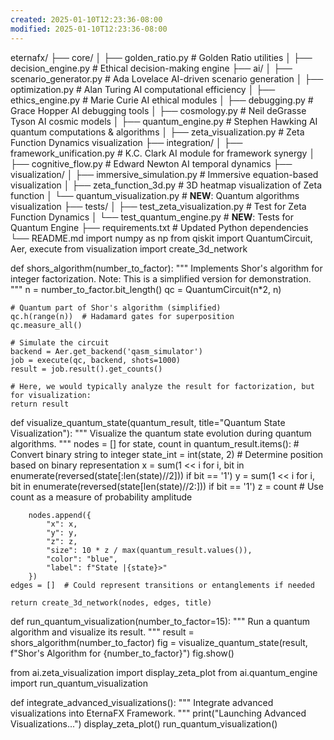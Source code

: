 ```yaml
---
created: 2025-01-10T12:23:36-08:00
modified: 2025-01-10T12:23:36-08:00
---
```


eternafx/
├── core/
│   ├── golden_ratio.py           # Golden Ratio utilities
│   ├── decision_engine.py        # Ethical decision-making engine
├── ai/
│   ├── scenario_generator.py     # Ada Lovelace AI-driven scenario generation
│   ├── optimization.py           # Alan Turing AI computational efficiency
│   ├── ethics_engine.py          # Marie Curie AI ethical modules
│   ├── debugging.py              # Grace Hopper AI debugging tools
│   ├── cosmology.py              # Neil deGrasse Tyson AI cosmic models
│   ├── quantum_engine.py         # Stephen Hawking AI quantum computations & algorithms
│   ├── zeta_visualization.py     # Zeta Function Dynamics visualization
├── integration/
│   ├── framework_unification.py  # K.C. Clark AI module for framework synergy
│   ├── cognitive_flow.py         # Edward Newton AI temporal dynamics
├── visualization/
│   ├── immersive_simulation.py   # Immersive equation-based visualization
│   ├── zeta_function_3d.py       # 3D heatmap visualization of Zeta function
│   └── quantum_visualization.py  # **NEW**: Quantum algorithms visualization
├── tests/
│   ├── test_zeta_visualization.py # Test for Zeta Function Dynamics
│   └── test_quantum_engine.py     # **NEW**: Tests for Quantum Engine
├── requirements.txt              # Updated Python dependencies
└── README.md
import numpy as np
from qiskit import QuantumCircuit, Aer, execute
from visualization import create_3d_network

def shors_algorithm(number_to_factor):
    """
    Implements Shor's algorithm for integer factorization.
    Note: This is a simplified version for demonstration.
    """
    n = number_to_factor.bit_length()
    qc = QuantumCircuit(n*2, n)
    
    # Quantum part of Shor's algorithm (simplified)
    qc.h(range(n))  # Hadamard gates for superposition
    qc.measure_all()
    
    # Simulate the circuit
    backend = Aer.get_backend('qasm_simulator')
    job = execute(qc, backend, shots=1000)
    result = job.result().get_counts()
    
    # Here, we would typically analyze the result for factorization, but for visualization:
    return result

def visualize_quantum_state(quantum_result, title="Quantum State Visualization"):
    """
    Visualize the quantum state evolution during quantum algorithms.
    """
    nodes = []
    for state, count in quantum_result.items():
        # Convert binary string to integer
        state_int = int(state, 2)
        # Determine position based on binary representation
        x = sum(1 << i for i, bit in enumerate(reversed(state[:len(state)//2])) if bit == '1')
        y = sum(1 << i for i, bit in enumerate(reversed(state[len(state)//2:])) if bit == '1')
        z = count  # Use count as a measure of probability amplitude
        
        nodes.append({
            "x": x, 
            "y": y, 
            "z": z, 
            "size": 10 * z / max(quantum_result.values()), 
            "color": "blue",
            "label": f"State |{state}>"
        })
    edges = []  # Could represent transitions or entanglements if needed
    
    return create_3d_network(nodes, edges, title)

def run_quantum_visualization(number_to_factor=15):
    """
    Run a quantum algorithm and visualize its result.
    """
    result = shors_algorithm(number_to_factor)
    fig = visualize_quantum_state(result, f"Shor's Algorithm for {number_to_factor}")
    fig.show()

from ai.zeta_visualization import display_zeta_plot
from ai.quantum_engine import run_quantum_visualization

def integrate_advanced_visualizations():
    """
    Integrate advanced visualizations into EternaFX Framework.
    """
    print("Launching Advanced Visualizations...")
    display_zeta_plot()
    run_quantum_visualization()

